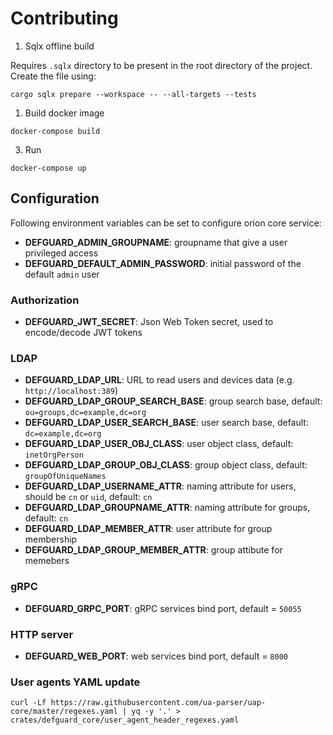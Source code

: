 # Contributing

1. Sqlx offline build

Requires `.sqlx` directory to be present in the root directory of the project. Create the file using:

```
cargo sqlx prepare --workspace -- --all-targets --tests
```

1. Build docker image

```
docker-compose build
```

3. Run

```
docker-compose up
```

## Configuration

Following environment variables can be set to configure orion core service:

* **DEFGUARD_ADMIN_GROUPNAME**: groupname that give a user privileged access
* **DEFGUARD_DEFAULT_ADMIN_PASSWORD**: initial password of the default `admin` user

### Authorization

* **DEFGUARD_JWT_SECRET**: Json Web Token secret, used to encode/decode JWT tokens

### LDAP

* **DEFGUARD_LDAP_URL**: URL to read users and devices data (e.g. `http://localhost:389`)
* **DEFGUARD_LDAP_GROUP_SEARCH_BASE**: group search base, default: `ou=groups,dc=example,dc=org`
* **DEFGUARD_LDAP_USER_SEARCH_BASE**: user search base, default: `dc=example,dc=org`
* **DEFGUARD_LDAP_USER_OBJ_CLASS**: user object class, default: `inetOrgPerson`
* **DEFGUARD_LDAP_GROUP_OBJ_CLASS**: group object class, default: `groupOfUniqueNames`
* **DEFGUARD_LDAP_USERNAME_ATTR**: naming attribute for users, should be `cn` or `uid`, default: `cn`
* **DEFGUARD_LDAP_GROUPNAME_ATTR**: naming attribute for groups, default: `cn`
* **DEFGUARD_LDAP_MEMBER_ATTR**: user attribute for group membership
* **DEFGUARD_LDAP_GROUP_MEMBER_ATTR**: group attibute for memebers

### gRPC

* **DEFGUARD_GRPC_PORT**: gRPC services bind port, default = `50055`

### HTTP server

* **DEFGUARD_WEB_PORT**: web services bind port, default = `8000`


### User agents YAML update

```
curl -Lf https://raw.githubusercontent.com/ua-parser/uap-core/master/regexes.yaml | yq -y '.' > crates/defguard_core/user_agent_header_regexes.yaml
```
